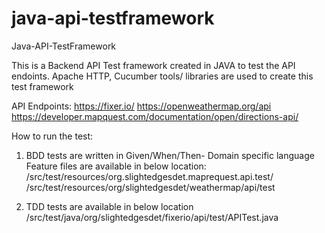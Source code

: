 # java-api-testframework
Java-API-TestFramework

This is a Backend API Test framework created in JAVA to test the API endoints.
Apache HTTP, Cucumber tools/ libraries are used to create this test framework

API Endpoints:
https://fixer.io/
https://openweathermap.org/api
https://developer.mapquest.com/documentation/open/directions-api/

How to run the test:
1. BDD tests are written in Given/When/Then- Domain specific language
Feature files are available in below location:
/src/test/resources/org.slightedgesdet.maprequest.api.test/
/src/test/resources/org/slightedgesdet/weathermap/api/test

2. TDD tests are available in below location
/src/test/java/org/slightedgesdet/fixerio/api/test/APITest.java 


